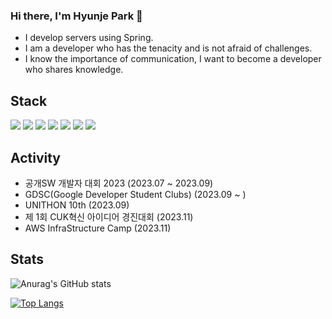 ### Hi there, I'm Hyunje Park 👋
- I develop servers using Spring.
- I am a developer who has the tenacity and is not afraid of challenges.
- I know the importance of communication, I want to become a developer who shares knowledge.



## Stack

<img src="https://img.shields.io/badge/C/C++-00599C?style=flat-square&logo=cplusplus&logoColor=white"/> <img src="https://img.shields.io/badge/java-26689A?style=flat-square&logoColor=white"/> <img src="https://img.shields.io/badge/Spring-6DB33F?style=flat-square&logo=Spring&logoColor=white"/> <img src="https://img.shields.io/badge/Mysql-4479A1?style=flat-square&logo=Spring&logoColor=white"/> <img src="https://img.shields.io/badge/AWS-232F3E?style=flat-square&logo=amazonaws&logoColor=white"/> <img src="https://img.shields.io/badge/RDS-527FFF?style=flat-square&logo=amazonrds&logoColor=white"/> <img src="https://img.shields.io/badge/S3-569A31?style=flat-square&logo=amazons3&logoColor=white"/>
</center>


## Activity

- 공개SW 개발자 대회 2023 (2023.07 ~ 2023.09)
- GDSC(Google Developer Student Clubs) (2023.09 ~ )
- UNITHON 10th (2023.09)
- 제 1회 CUK혁신 아이디어 경진대회 (2023.11)
- AWS InfraStructure Camp (2023.11)


## Stats

![Anurag's GitHub stats](https://github-readme-stats.vercel.app/api?username=sor999&show_icons=true&theme=radical)

[![Top Langs](https://github-readme-stats.vercel.app/api/top-langs/?username=sor999&layout=compact)](https://github.com/anuraghazra/github-readme-stats)

